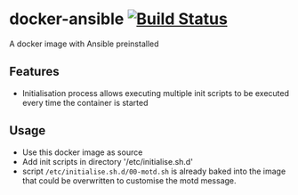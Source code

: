 # docker-ansible [![Build Status](https://dev.azure.com/amritanshupandey/amritanshu_pandey/_apis/build/status/amritanshu-pandey.docker-ansible?branchName=master)](https://dev.azure.com/amritanshupandey/amritanshu_pandey/_build/latest?definitionId=7&branchName=master)
A docker image with Ansible preinstalled

## Features
- Initialisation process allows executing multiple init scripts to be executed
  every time the container is started


## Usage
- Use this docker image as source
- Add init scripts in directory '/etc/initialise.sh.d'
- script `/etc/initialise.sh.d/00-motd.sh` is already baked into the image
  that could be overwritten to customise the motd message.
